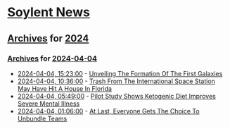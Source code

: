 # [Soylent News](../../../README.md)

## [Archives](../../index.md) for [2024](../index.md)

### [Archives](../../index.md) for [2024-04-04](index.md)

* [2024-04-04, 15:23:00](https://soylentnews.org/article.pl?sid=24/04/03/0324246&from=rss) - [Unveiling The Formation Of The First Galaxies](https://soylentnews.org/article.pl?sid=24/04/03/0324246&from=rss)
* [2024-04-04, 10:36:00](https://soylentnews.org/article.pl?sid=24/04/03/0318222&from=rss) - [Trash From The International Space Station May Have Hit A House In Florida](https://soylentnews.org/article.pl?sid=24/04/03/0318222&from=rss)
* [2024-04-04, 05:49:00](https://soylentnews.org/article.pl?sid=24/04/03/034242&from=rss) - [Pilot Study Shows Ketogenic Diet Improves Severe Mental Illness](https://soylentnews.org/article.pl?sid=24/04/03/034242&from=rss)
* [2024-04-04, 01:06:00](https://soylentnews.org/article.pl?sid=24/04/03/0257242&from=rss) - [At Last, Everyone Gets The Choice To Unbundle Teams](https://soylentnews.org/article.pl?sid=24/04/03/0257242&from=rss)
